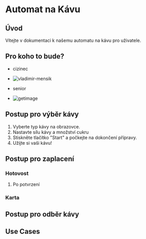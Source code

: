 # Automat na Kávu

## Úvod
Vítejte v dokumentaci k našemu automatu na kávu pro uživatele.

## Pro koho to bude?
- cizinec
- ![vladimir-mensik](https://github.com/user-attachments/assets/105b4440-d8c0-482c-8a3e-ee08aff89c7c)

- senior
- ![getimage](https://github.com/user-attachments/assets/639ea393-744e-4dcb-9d20-0caf5d0cfd62)


## Postup pro výběr kávy
1. Vyberte typ kávy na obrazovce.
2. Nastavte sílu kávy a množství cukru
3. Stiskněte tlačítko "Start" a počkejte na dokončení přípravy.
4. Užijte si vaši kávu!

## Postup pro zaplacení

### Hotovost
1. Po potvrzení 

### Karta


## Postup pro odběr kávy


## Use Cases
###
